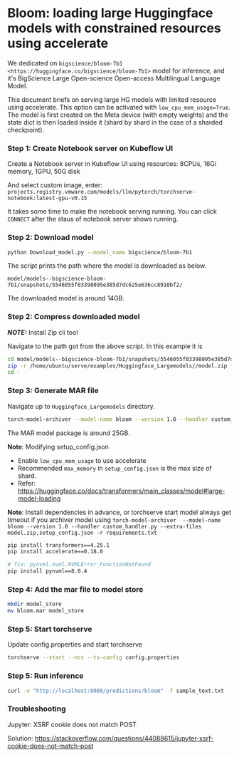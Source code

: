 # Bloom: loading large Huggingface models with constrained resources using accelerate

We dedicated on `bigscience/bloom-7b1 <https://huggingface.co/bigscience/bloom-7b1>` model for inference, and it's BigScience Large Open-science Open-access Multilingual Language Model.

This document briefs on serving large HG models with limited resource using accelerate. This option can be activated with `low_cpu_mem_usage=True`. The model is first created on the Meta device (with empty weights) and the state dict is then loaded inside it (shard by shard in the case of a sharded checkpoint).

### Step 1: Create Notebook server on Kubeflow UI

Create a Notebook server in Kubeflow UI using resources: 8CPUs, 16Gi memory, 1GPU, 50G disk

And select custom image, enter: `projects.registry.vmware.com/models/llm/pytorch/torchserve-notebook:latest-gpu-v0.15`

It takes some time to make the notebook serving running. You can click `CONNECT` after the staus of notebook server shows running.

### Step 2: Download model

```bash
python Download_model.py --model_name bigscience/bloom-7b1
```
The script prints the path where the model is downloaded as below.

`model/models--bigscience-bloom-7b1/snapshots/5546055f03398095e385d7dc625e636cc8910bf2/`

The downloaded model is around 14GB.

### Step 2: Compress downloaded model

**_NOTE:_** Install Zip cli tool

Navigate to the path got from the above script. In this example it is

```bash
cd model/models--bigscience-bloom-7b1/snapshots/5546055f03398095e385d7dc625e636cc8910bf2/
zip -r /home/ubuntu/serve/examples/Huggingface_Largemodels//model.zip *
cd -

```

### Step 3: Generate MAR file

Navigate up to `Huggingface_Largemodels` directory.

```bash
torch-model-archiver --model-name bloom --version 1.0 --handler custom_handler.py --extra-files model.zip,setup_config.json -r requirements.txt
```

The MAR model package is around 25GB.

**__Note__**: Modifying setup_config.json
- Enable `low_cpu_mem_usage` to use accelerate
- Recommended `max_memory` in `setup_config.json` is the max size of shard.
- Refer: https://huggingface.co/docs/transformers/main_classes/model#large-model-loading

**__Note__**: Install dependencies in advance, or torchserve start model always get timeout if you archiver model using `torch-model-archiver  --model-name bloom --version 1.0 --handler custom_handler.py --extra-files model.zip,setup_config.json -r requirements.txt`

```bash
pip install transformers==4.25.1
pip install accelerate==0.18.0

# fix: pynvml.nvml.NVMLError_FunctionNotFound
pip install pynvml==8.0.4
```


### Step 4: Add the mar file to model store

```bash
mkdir model_store
mv bloom.mar model_store
```

### Step 5: Start torchserve

Update config.properties and start torchserve

```bash
torchserve --start --ncs --ts-config config.properties
```

### Step 5: Run inference

```bash
curl -v "http://localhost:8080/predictions/bloom" -T sample_text.txt
```

### Troubleshooting

Jupyter: XSRF cookie does not match POST

Solution: https://stackoverflow.com/questions/44088615/jupyter-xsrf-cookie-does-not-match-post
